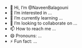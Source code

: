 - 👋 Hi, I’m @NaveenBalagouni
- 👀 I’m interested in ...
- 🌱 I’m currently learning ...
- 💞️ I’m looking to collaborate on ...
- 📫 How to reach me ...
- 😄 Pronouns: ...
- ⚡ Fun fact: ...

<!---
NaveenBalagouni/NaveenBalagouni is a ✨ special ✨ repository because its `README.md` (this file) appears on your GitHub profile.
You can click the Preview link to take a look at your changes.
--->
